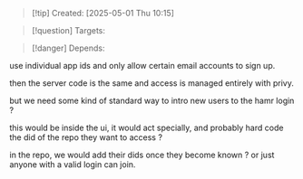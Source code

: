 
>[!tip] Created: [2025-05-01 Thu 10:15]

>[!question] Targets: 

>[!danger] Depends: 

use individual app ids and only allow certain email accounts to sign up.

then the server code is the same and access is managed entirely with privy.

but we need some kind of standard way to intro new users to the hamr login ?

this would be inside the ui, it would act specially, and probably hard code the did of the repo they want to access ?

in the repo, we would add their dids once they become known ? or just anyone with a valid login can join.
